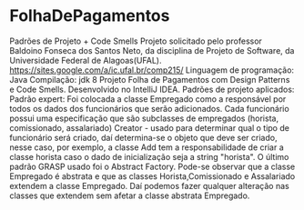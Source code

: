 # FolhaDePagamentos
Padrões de Projeto + Code Smells
Projeto solicitado pelo professor Baldoino Fonseca dos Santos Neto, da disciplina de Projeto de Software, da Universidade Federal de Alagoas(UFAL). https://sites.google.com/a/ic.ufal.br/comp215/ Linguagem de programação: Java Compilação: jdk 8 Projeto Folha de Pagamentos com Design Patterns e Code Smells. Desenvolvido no IntelliJ IDEA.
Padrões de projeto aplicados:
Padrão expert: Foi colocada a classe Empregado como a responsável por todos os dados dos funcionários que serão adicionados. Cada funcionário possui uma especificação que são subclasses de empregados (horista, comissionado, assalariado)
Creator - usado para determinar qual o tipo de funcionário será criado, daí determina-se o objeto que deve ser criado, nesse caso, por exemplo, a classe Add tem a responsabilidade de criar a classe horista caso o dado de inicialização seja a string "horista".
O último padrão GRASP usado foi o Abstract Factory. Pode-se observar que a classe Empregado é abstrata e que as classes Horista,Comissionado e Assalariado extendem a classe Empregado. Daí podemos fazer qualquer alteração nas classes que extendem sem afetar a classe abstrata Empregado.
